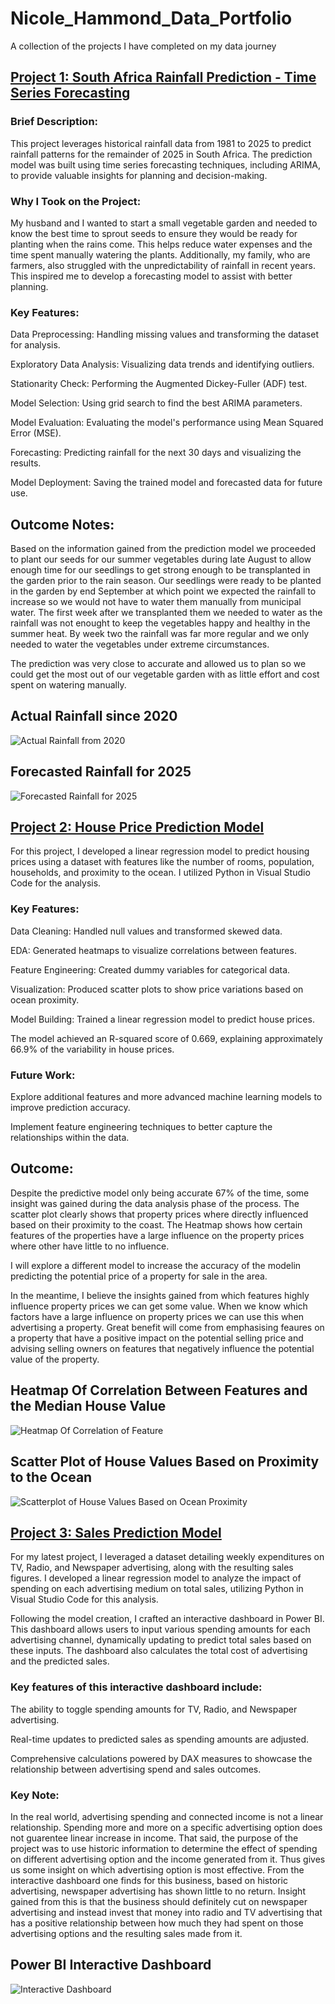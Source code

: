 # Nicole_Hammond_Data_Portfolio
A collection of the projects I have completed on my data journey

## [Project 1: South Africa Rainfall Prediction - Time Series Forecasting](https://github.com/snicole2701/Time-Series-Forecasting-Rainfall-Prediction)

### Brief Description: 
This project leverages historical rainfall data from 1981 to 2025 to predict rainfall patterns for the remainder of 2025 in South Africa. The prediction model was built using time series forecasting techniques, including ARIMA, to provide valuable insights for planning and decision-making.

### Why I Took on the Project: 
My husband and I wanted to start a small vegetable garden and needed to know the best time to sprout seeds to ensure they would be ready for planting when the rains come. This helps reduce water expenses and the time spent manually watering the plants. Additionally, my family, who are farmers, also struggled with the unpredictability of rainfall in recent years. This inspired me to develop a forecasting model to assist with better planning.

### Key Features:

Data Preprocessing: Handling missing values and transforming the dataset for analysis.

Exploratory Data Analysis: Visualizing data trends and identifying outliers.

Stationarity Check: Performing the Augmented Dickey-Fuller (ADF) test.

Model Selection: Using grid search to find the best ARIMA parameters.

Model Evaluation: Evaluating the model's performance using Mean Squared Error (MSE).

Forecasting: Predicting rainfall for the next 30 days and visualizing the results.

Model Deployment: Saving the trained model and forecasted data for future use.

## Outcome Notes:
Based on the information gained from the prediction model we proceeded to plant our seeds for our summer vegetables during late August to allow enough time for our seedlings to get strong enough to be transplanted in the garden prior to the rain season. Our seedlings were ready to be planted in the garden by end September at which point we expected the rainfall to increase so we would not have to water them manually from municipal water. The first week after we transplanted them we needed to water as the rainfall was not enought to keep the vegetables happy and healthy in the summer heat. By week two the rainfall was far more regular and we only needed to water the vegetables under extreme circumstances.

The prediction was very close to accurate and allowed us to plan so we could get the most out of our vegetable garden with as little effort and cost spent on watering manually.

## Actual Rainfall since 2020

![Actual Rainfall from 2020](https://raw.githubusercontent.com/snicole2701/Time-Series-Forecasting-Rainfall-Prediction/refs/heads/main/Plot%20from%202020%20no%20forecast.png)

## Forecasted Rainfall for 2025

![Forecasted Rainfall for 2025](https://raw.githubusercontent.com/snicole2701/Time-Series-Forecasting-Rainfall-Prediction/refs/heads/main/Forecasted%20Rainfall.png)



## [Project 2: House Price Prediction Model](https://github.com/snicole2701/House-Price-Prediction-Model)

For this project, I developed a linear regression model to predict housing prices using a dataset with features like the number of rooms, population, households, and proximity to the ocean. I utilized Python in Visual Studio Code for the analysis.

### Key Features:

Data Cleaning: Handled null values and transformed skewed data.

EDA: Generated heatmaps to visualize correlations between features.

Feature Engineering: Created dummy variables for categorical data.

Visualization: Produced scatter plots to show price variations based on ocean proximity.

Model Building: Trained a linear regression model to predict house prices.

The model achieved an R-squared score of 0.669, explaining approximately 66.9% of the variability in house prices.

### Future Work:

Explore additional features and more advanced machine learning models to improve prediction accuracy.

Implement feature engineering techniques to better capture the relationships within the data.

## Outcome:
Despite the predictive model only being accurate 67% of the time, some insight was gained during the data analysis phase of the process. The scatter plot clearly shows that property prices where directly influenced based on their proximity to the coast. The Heatmap shows how certain features of the properties have a large influence on the property prices where other have little to no influence.

I will explore a different model to increase the accuracy of the modelin predicting the potential price of a property for sale in the area.

In the meantime, I believe the insights gained from which features highly influence property prices we can get some value. When we know which factors have a large influence on property prices we can use this when advertising a property. Great benefit will come from emphasising feaures on a property  that have a positive impact on the potential selling price and advising selling owners on features that negatively influence the potential value of the property.

## Heatmap Of Correlation Between Features and the Median House Value

![Heatmap Of Correlation of Feature](https://raw.githubusercontent.com/snicole2701/House-Price-Prediction-Model/refs/heads/main/Heatmap%20of%20Feature%20Correlation%20after%20Ocean%20Proximity%20Inclusion.png)

## Scatter Plot of House Values Based on Proximity to the Ocean

![Scatterplot of House Values Based on Ocean Proximity](https://raw.githubusercontent.com/snicole2701/House-Price-Prediction-Model/refs/heads/main/Scatterplot%20Changes%20of%20Property%20Values%20based%20on%20Proximity%20to%20the%20Ocean.png)



## [Project 3: Sales Prediction Model](https://github.com/snicole2701/Sales-Prediction-Model)

For my latest project, I leveraged a dataset detailing weekly expenditures on TV, Radio, and Newspaper advertising, along with the resulting sales figures. I developed a linear regression model to analyze the impact of spending on each advertising medium on total sales, utilizing Python in Visual Studio Code for this analysis.

Following the model creation, I crafted an interactive dashboard in Power BI. This dashboard allows users to input various spending amounts for each advertising channel, dynamically updating to predict total sales based on these inputs. The dashboard also calculates the total cost of advertising and the predicted sales.

### Key features of this interactive dashboard include:

The ability to toggle spending amounts for TV, Radio, and Newspaper advertising.

Real-time updates to predicted sales as spending amounts are adjusted.

Comprehensive calculations powered by DAX measures to showcase the relationship between advertising spend and sales outcomes.

### Key Note:
In the real world, advertising spending and connected income is not a linear relationship. Spending more and more on a specific advertising option does not guarentee linear increase in income. That said, the purpose of the project was to use historic information to determine the effect of spending on different advertising option and the income generated from it. Thus gives us some insight on which advertising option is most effective. From the interactive dashboard one finds for this business, based on historic advertising, newspaper advertising has shown little to no return. Insight gained from this is that the business should definitely cut on newspaper advertising and instead invest that money into radio and TV advertising that has a positive relationship between how much they had spent on those advertising options and the resulting sales made from it.

## Power BI Interactive Dashboard

![Interactive Dashboard](https://github.com/user-attachments/assets/2277e366-9199-42fc-a55b-c81a71907477)

